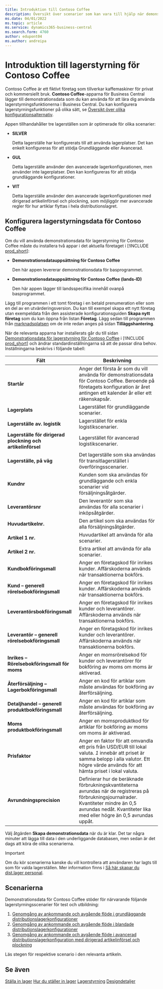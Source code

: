```yaml
---
title: Introduktion till Contoso Coffee
description: Översikt över scenarier som kan vara till hjälp när demonstrationsdatan för Contoso Coffee ska hjälpa dig lära dig hur du använder lagerstyrningsfunktionerna i Business Central.
ms.date: 04/01/2022
ms.topic: article
ms.service: dynamics365-business-central
ms.search.form: 4760
author: edupont04
ms.author: andreipa
---
```


# Introduktion till lagerstyrning för Contoso Coffee

Contoso Coffee är ett fiktivt företag som tillverkar kaffemaskiner för privat och kommersiellt bruk. **Contoso Coffee**-apparna för Business Central lägger till demonstrationsdata som du kan använda för att lära dig använda lagerstyrningsfunktionerna i Business Central. Du kan konfigurera lagerstyrningsfunktioner på olika sätt, se [Översikt över olika konfigurationsalternativ](../../design-details-warehouse-management.md#overview-of-different-configuration-options).

Appen tillhandahåller tre lagerställen som är optimerade för olika scenarier:

- **SILVER**  

  Detta lagerställe har konfigurerats till att använda lagerplatser. Det kan enkelt konfigureras för att stödja Grundläggande eller Avancerad. 

- **GUL**  

  Detta lagerställe använder den avancerade lagerkonfigurationen, men använder inte lagerplatser. Den kan konfigureras för att stödja grundläggande konfigurationer.

- **VIT**  

  Detta lagerställe använder den avancerade lagerkonfigurationen med dirigerad artikelinförsel och plockning, som möjliggör mer avancerade regler för hur artiklar flyttas i hela distributionslagret.

## Konfigurera lagerstyrningsdata för Contoso Coffee

Om du vill använda demonstrationsdata för lagerstyrning för Contoso Coffee måste du installera två appar i det aktuella företaget i [!INCLUDE [prod_short](../../includes/prod_short.md)]:  

- **Demonstrationsdatauppsättning för Contoso Coffee**  

    Den här appen levererar demonstrationsdata för basprogrammet.  
- **Demonstrationsdatauppsättning för Contoso Coffee (lands-ID)**  

    Den här appen lägger till landsspecifika innehåll ovanpå basprogrammet.

Lägg till programmen i ett tomt företag i en betald prenumeration eller som en del av en utvärderingsversion. Du kan till exempel skapa ett nytt företag utan exempeldata från den assisterade konfigurationsguiden **Skapa nytt företag** som du kan öppna från listan **Företag**. Lägg sedan till programmen från [marknadsplatsen](../../ui-extensions-install-uninstall.md#install) om de inte redan anges på sidan **Tilläggshantering**.  

När de relevanta apparna har installerats går du till sidan [Demonstrationsdata för lagerstyrning för Contoso Coffee](https://businesscentral.dynamics.com/?page=4761) i [!INCLUDE [prod_short](../../includes/prod_short.md)] och ändrar standardinställningarna så att de passar dina behov. Inställningarna beskrivs i följande tabell:  

|Fält  |Beskrivning  |
|---------|---------|
|**Startår** |Anger det första år som du vill använda för demonstrationsdata för Contoso Coffee. Beroende på företagets konfiguration är året antingen ett kalender år eller ett räkenskapsår.|
|**Lagerplats**  |Lagerstället för grundläggande scenarier.|
|**Lagerställe av. logistik**  |Lagerstället för enkla logistikscenarier.|
|**Lagerställe för dirigerad plockning och artikelinförsel**  |Lagerstället för avancerad logistikscenarier.|
|**Lagerställe, på väg**  |Det lagerställe som ska användas för transitlagerstället i överföringsscenarier.|
|**Kundnr**  |Kunden som ska användas för grundläggande och enkla scenarier vid försäljningsåtgärder.|
|**Leverantörsnr**  |Den leverantör som ska användas för alla scenarier i inköpsåtgärder.|
|**Huvudartikelnr.**  |Den artikel som ska användas för alla försäljningsåtgärder.|
|**Artikel 1 nr.**  |Huvudartikel att använda för alla scenarier.|
|**Artikel 2 nr.**  |Extra artikel att använda för alla scenarier.|
|**Kundbokföringsmall**|Anger en företagskod för inrikes kunder. Affärskoderna används när transaktionerna bokförs. |
|**Kund – generell rörelsebokföringsmall**|Anger en företagskod för inrikes kunder. Affärskoderna används när transaktionerna bokförs. |
|**Leverantörsbokföringsmall**|Anger en företagskod för inrikes kunder och leverantörer. Affärskoderna används när transaktionerna bokförs. |
|**Leverantör – generell rörelsebokföringsmall**|Anger en företagskod för inrikes kunder och leverantörer. Affärskoderna används när transaktionerna bokförs. |
|**Inrikes – Rörelsebokföringsmall för moms**|Anger en momsrörelsekod för kunder och leverantörer för bokföring av moms om moms är aktiverad.|
|**Återförsäljning – Lagerbokföringsmall**    |Anger en kod för artiklar som måste användas för bokföring av återförsäljning.|
|**Detaljhandel – generell produktbokföringsmall**    |Anger en kod för artiklar som måste användas för bokföring av återförsäljning.|
|**Moms produktbokföringsmall**    |Anger en momsproduktkod för artiklar för bokföring av moms om moms är aktiverad.|
|**Prisfaktor**     |Anger en faktor för att omvandla ett pris från USD/EUR till lokal valuta. *1* innebär att priset är samma belopp i alla valutor. Ett högre värde används för att hämta priset i lokal valuta. |
|**Avrundningsprecision**  |Definierar hur de beräknade förbrukningskvantiteterna avrundas när de registreras på förbrukningsjournalrader. Kvantiteter mindre än 0,5 avrundas nedåt. Kvantiteter lika med eller högre än 0,5 avrundas uppåt.|

Välj åtgärden **Skapa demonstrationsdata** när du är klar. Det tar några minuter att lägga till data i den underliggande databasen, men sedan är det dags att köra de olika scenarierna.  

> [!IMPORTANT]
> Om du kör scenarierna kanske du vill kontrollera att användaren har lagts till som för valda lagerställen. Mer information finns i [Så här skapar du dist.lager personal](../../warehouse-how-to-set-up-warehouse-employees.md).

## Scenarierna

Demonstrationsdata för Contoso Coffee stöder för närvarande följande lagerstyrningsscenarier för test och utbildning:

1.  [Genomgång av ankommande och avgående flöde i grundläggande distributionslagerkonfigurationer](warehouse-basic-flow-putaway-pick.md)
2.  [Genomgång av ankommande och avgående flöde i blandade distributionslagerkonfigurationer](warehouse-mixed-flow-receive-pick-ship.md)
3.  [Genomgång av ankommande och avgående flöde i avancerad distributionslagerkonfiguration med dirigerad artikelinförsel och plockning](warehouse-directed-flow.md)

Läs stegen för respektive scenario i den relevanta artikeln.  

## Se även

[Ställa in lager](../../inventory-setup-inventory.md) 
[Hur du ställer in lager](../../inventory-how-setup-locations.md) 
[Lagerstyrning](../../warehouse-manage-warehouse.md) 
[Designdetaljer](../../design-details-warehouse-overview.md) 
